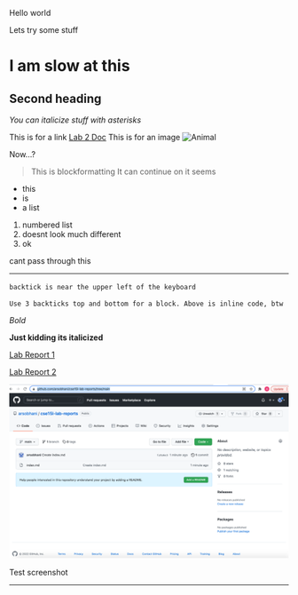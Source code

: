 Hello world

Lets try some stuff

# I am  slow at this
## Second heading
*You can italicize stuff with asterisks*

This is for a link
[Lab 2 Doc](https://docs.google.com/document/d/1xUZ61lATlLJgh8sYq6dRILIsnolFmIRXXGGbk9wptb8/edit)
This is for an image
![Animal](https://upload.wikimedia.org/wikipedia/commons/0/0c/American_Shorthair.jpg)

Now...?
>This is blockformatting
It can continue on it seems

* this
* is
* a list

1. numbered list
2. doesnt look much different
3. ok

cant pass through this
- - -


`backtick is near the upper left of the keyboard`

```
Use 3 backticks top and bottom for a block. Above is inline code, btw
```
*Bold* 

**Just kidding its italicized**

[Lab Report 1](lab-report-1-week-2.html)

[Lab Report 2](lab-report-2-week-4.html)



![Screenshot](img.png)

Test screenshot
- - -